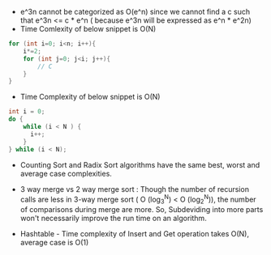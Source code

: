* e^3n cannot be categorized as O(e^n) since we cannot find a c such that e^3n <= c * e^n ( because e^3n will be expressed as e^n * e^2n)
* Time Comlexity of below snippet is O(N)
```java
for (int i=0; i<n; i++){
    i*=2;
    for (int j=0; j<i; j++){
        // C
    }
}
```

* Time Complexity of below snippet is O(N)
```JAVA
int i = 0;
do {
    while (i < N ) {
      i++;
    }
} while (i < N);
```
* Counting Sort and Radix Sort  algorithms have the same best, worst and average case complexities.

* 3 way merge vs 2 way merge sort : Though the number of recursion calls are less in 3-way merge sort ( O (log<sub>3</sub><sup>N</sup>) < O (log<sub>2</sub><sup>N</sup>)), the number of comparisons during merge are more. So, Subdeviding into more parts won't necessarily improve the run time on an algorithm.
* Hashtable - Time complexity of Insert and Get operation takes O(N), average case is O(1)


